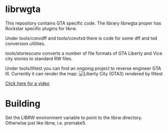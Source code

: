 librwgta
========

This repository contains GTA specific code.
The library librwgta proper has Rockstar specific plugins for librw.

Under tools/convdff and tools/convtxd there is code for some
dff and txd conversion utilities.

tools/storiesconv converts a number of file formats of GTA Liberty and Vice city
stories to standard RW files.

Under tools/IIItest you can find an ongoing project to reverse engineer GTA III.
Currently it can render the map:
![Liberty City (GTA3) rendered by IIItest](http://aap.papnet.eu/gta/screens/mapviewer1.png)

[Click here for a video](https://www.youtube.com/watch?v=6H8YP2q_-ls)

# Building

Set the LIBRW environment variable to point to the librw directory.
Otherwise just like librw, i.e. premake5.

